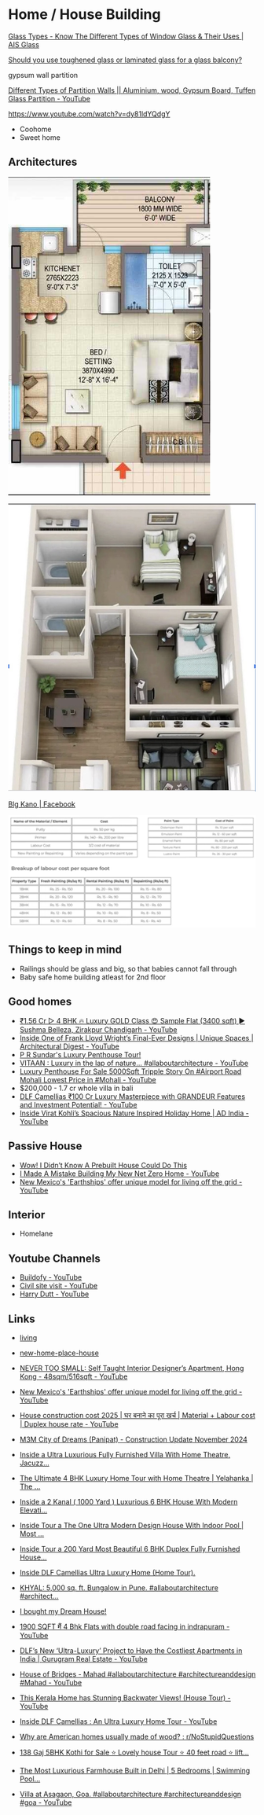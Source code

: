 # Home / House Building

[Glass Types - Know The Different Types of Window Glass & Their Uses | AIS Glass](https://www.aisglass.com/preferred-window-glass-types-indian-homes/)

[Should you use toughened glass or laminated glass for a glass balcony?](https://www.glasxperts.com/better-option-glass-balcony-toughened-glass-laminated-glass/)

gypsum wall partition

[Different Types of Partition Walls || Aluminium, wood, Gypsum Board, Tuffen Glass Partition - YouTube](https://www.youtube.com/watch?v=0YImmTW2sXU&ab_channel=InsideInterior)

https://www.youtube.com/watch?v=dy81ldYQdgY

- Coohome
- Sweet home

## Architectures

![image](../../media/Personality-Life-Lessons-Buying-Guide-Travelling-Shopping-image1.jpg)

![building](../../media/Screenshot%202025-02-08%20at%209.39.14%20PM.jpg)

[Blg Kano \| Facebook](https://www.facebook.com/share/1DJPNFky8X/)

![building cost](../../media/Screenshot%202025-01-16%20at%2012.41.08%20AM.jpg)

## Things to keep in mind

- Railings should be glass and big, so that babies cannot fall through
- Baby safe home building atleast for 2nd floor

## Good homes

- [₹1.56 Cr ▷ 4 BHK 🔥 Luxury GOLD Class 😍 Sample Flat (3400 sqft) ► Sushma Belleza, Zirakpur Chandigarh - YouTube](https://www.youtube.com/watch?v=xRNoFFSL5KI&ab_channel=Zricks.comZricks.comVerified)
- [Inside One of Frank Lloyd Wright’s Final-Ever Designs | Unique Spaces | Architectural Digest - YouTube](https://www.youtube.com/watch?v=6L7NnZWeW-s)
- [P R Sundar's Luxury Penthouse Tour!](https://www.youtube.com/watch?v=Y52kD7RIIuY)
- [VITAAN : Luxury in the lap of nature… #allaboutarchitecture - YouTube](https://www.youtube.com/watch?v=Sw5tO6QQACI&ab_channel=ALLABOUTARCHITECTURE)
- [Luxury Penthouse For Sale 5000Sqft Tripple Story On #Airport Road Mohali Lowest Price in #Mohali - YouTube](https://www.youtube.com/watch?v=vhCNDOULPwE&ab_channel=LiveSiteVisit)
- $200,000 - 1.7 cr whole villa in bali
- [DLF Camellias ₹100 Cr Luxury Masterpiece with GRANDEUR Features and Investment Potential! - YouTube](https://www.youtube.com/watch?v=910iUxbT8iI)
- [Inside Virat Kohli’s Spacious Nature Inspired Holiday Home \| AD India - YouTube](https://www.youtube.com/watch?v=wpf5ga_nu3A)

## Passive House

- [Wow! I Didn’t Know A Prebuilt House Could Do This](https://www.youtube.com/watch?v=y3NVDqH39CE)
- [I Made A Mistake Building My New Net Zero Home - YouTube](https://www.youtube.com/watch?v=SSN-np71d0Q)
- [New Mexico's 'Earthships' offer unique model for living off the grid - YouTube](https://www.youtube.com/watch?v=a_ZTiocr3LU&ab_channel=PBSNewsHour)

## Interior

- Homelane

## Youtube Channels

- [Buildofy - YouTube](https://www.youtube.com/@buildofy)
- [Civil site visit - YouTube](https://www.youtube.com/@civilsitevisit)
- [Harry Dutt - YouTube](https://www.youtube.com/@harrydutt)

## Links

- [living](knowledge/geography/living.md)
- [new-home-place-house](knowledge/geography/new-home-place-house.md)

- [NEVER TOO SMALL: Self Taught Interior Designer’s Apartment, Hong Kong - 48sqm/516sqft - YouTube](https://www.youtube.com/watch?v=5pvNYrOUTtM&ab_channel=NEVERTOOSMALL)
- [New Mexico's 'Earthships' offer unique model for living off the grid - YouTube](https://www.youtube.com/watch?v=a_ZTiocr3LU&ab_channel=PBSNewsHour)
- [House construction cost 2025 | घर बनाने का पूरा खर्च | Material + Labour cost | Duplex house rate - YouTube](https://www.youtube.com/watch?v=0GDb28Cetqk&ab_channel=CivilSitevisit)
- [M3M City of Dreams (Panipat) - Construction Update November 2024](https://youtu.be/6KiB8D4KxfY)
- [Inside a Ultra Luxurious Fully Furnished Villa With Home Theatre, Jacuzz...](https://youtu.be/2VyeM19pcFc)
- [The Ultimate 4 BHK Luxury Home Tour with Home Theatre | Yelahanka | The ...](https://youtu.be/_VtSgFfLS0Q)
- [Inside a 2 Kanal ( 1000 Yard ) Luxurious 6 BHK House With Modern Elevati...](https://youtu.be/KvPVUSXErqI)
- [Inside Tour a The One Ultra Modern Design House With Indoor Pool | Most ...](https://youtu.be/Myls-bt5Oys)
- [Inside Tour a 200 Yard Most Beautiful 6 BHK Duplex Fully Furnished House...](https://youtu.be/vzJTabG3x1o)
- [Inside DLF Camellias Ultra Luxury Home (Home Tour).](https://youtu.be/oNIKG0OUHb4)
- [KHYAL: 5,000 sq. ft. Bungalow in Pune. #allaboutarchitecture #architect...](https://youtu.be/Hah_WISBDaU)
- [I bought my Dream House!](https://youtu.be/BqvtFfkbQxs)
- [1900 SQFT मैं 4 Bhk Flats with double road facing in indrapuram - YouTube](https://www.youtube.com/watch?v=ELoh31N_IcI)
- [DLF’s New ‘Ultra-Luxury’ Project to Have the Costliest Apartments in India | Gurugram Real Estate - YouTube](https://www.youtube.com/watch?v=DUPyFm_2daY)
- [House of Bridges - Mahad #allaboutarchitecture #architectureanddesign #Mahad - YouTube](https://www.youtube.com/watch?v=JZmROG530Ao)
- [This Kerala Home has Stunning Backwater Views! (House Tour) - YouTube](https://youtu.be/rNfUVttBQdE)
- [Inside DLF Camellias : An Ultra Luxury Home Tour - YouTube](https://youtu.be/a4hXR5Q0KzE)
- [Why are American homes usually made of wood? : r/NoStupidQuestions](https://www.reddit.com/r/NoStupidQuestions/comments/4l4o1n/why_are_american_homes_usually_made_of_wood/)
- [138 Gaj 5BHK Kothi for Sale ⭐️ Lovely house Tour ⭐️ 40 feet road ⭐️ lift...](https://youtu.be/UPW_e6fSnkg)
- [The Most Luxurious Farmhouse Built in Delhi | 5 Bedrooms | Swimming Pool...](https://youtu.be/KKATjDCaMw8)
- [Villa at Asagaon, Goa. #allaboutarchitecture #architectureanddesign #goa - YouTube](https://www.youtube.com/watch?v=35lxloYuY1w)
